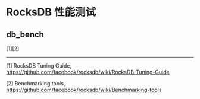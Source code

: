 # RocksDB 性能测试

## db_bench

[1][2]


---

[1] RocksDB Tuning Guide, https://github.com/facebook/rocksdb/wiki/RocksDB-Tuning-Guide

[2] Benchmarking tools, https://github.com/facebook/rocksdb/wiki/Benchmarking-tools
